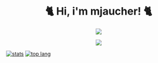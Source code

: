 <div align = "center"> 
  
  <h1>
    🐈 Hi, i'm mjaucher! 🐈
  </h1> 
  
  <img 
       src = "https://github-readme-stats.vercel.app/api?username=mjaucher&show_icons=true&locale=en"
  />
  
  <img 
       src = "https://github-readme-stats.vercel.app/api/top-langs?username=mjaucher&show_icons=true&locale=en&layout=compact"
  />
</div>

[![stats](https://github-readme-stats.vercel.app/api?username=mjaucher&show_icons=true&locale=en)](https://github.com/mjaucher)
[![top lang](https://github-readme-stats.vercel.app/api/top-langs?username=mjaucher&show_icons=true&locale=en&layout=compact)](https://github.com/mjaucher)
